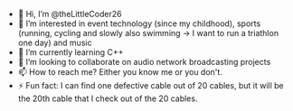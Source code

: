 - 👋 Hi, I’m @theLittleCoder26
- 👀 I’m interested in event technology (since my childhood), sports (running, cycling and slowly also swimming -> I want to run a triathlon one day) and music
- 🌱 I’m currently learning C++
- 💞️ I’m looking to collaborate on audio network broadcasting projects
- 📫 How to reach me? Either you know me or you don't.
- ⚡ Fun fact: I can find one defective cable out of 20 cables, but it will be the 20th cable that I check out of the 20 cables.

<!---
theLittleCoder26/theLittleCoder26 is a ✨ special ✨ repository because its `README.md` (this file) appears on your GitHub profile.
You can click the Preview link to take a look at your changes.
--->
